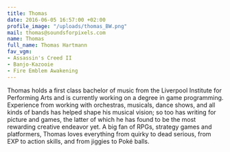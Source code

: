 ```yaml
---
title: Thomas
date: 2016-06-05 16:57:00 +02:00
profile_image: "/uploads/thomas_BW.png"
mail: thomas@soundsforpixels.com
name: Thomas
full_name: Thomas Hartmann
fav_vgm:
- Assassin's Creed II
- Banjo-Kazooie
- Fire Emblem Awakening
---
```


Thomas holds a first class bachelor of music from the Liverpool Institute for Performing Arts and is currently working on a degree in game programming. Experience from working with orchestras, musicals, dance shows, and all kinds of bands has helped shape his musical vision; so too has writing for picture and games, the latter of which he has found to be the most rewarding creative endeavor yet. A big fan of RPGs, strategy games and platformers, Thomas loves everything from quirky to dead serious, from EXP to action skills, and from jiggies to Poké balls.
